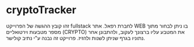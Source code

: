 # cryptoTracker
זהו קובץ ההגשה של הפרוייקט fullstack לחברת רפאל. אתר WEB בו ניתן לבחור מתוך מספר מטבעות וירטואליים (CRYPTO) את המטבע עליו ברצונך לעקוב, ולהתבונן אחר נתוניו בגרף שניתן לשנות ולהזיז.  פרוייקט זה נבנה ע"י נתיב קולישר.
